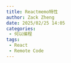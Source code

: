 ```yaml
---
title: Reactmemo特性
author: Zack Zheng
date: 2025/02/25 14:05
categories:
 - 何以编程
tags:
 - React
 - Remote Code
---
```


<Suspense>
  <my-codes repo="o-bricks" path="demoCodes/React/react-demo/src/useMemoDemo.jsx" lang="js" lazy />
</Suspense>
